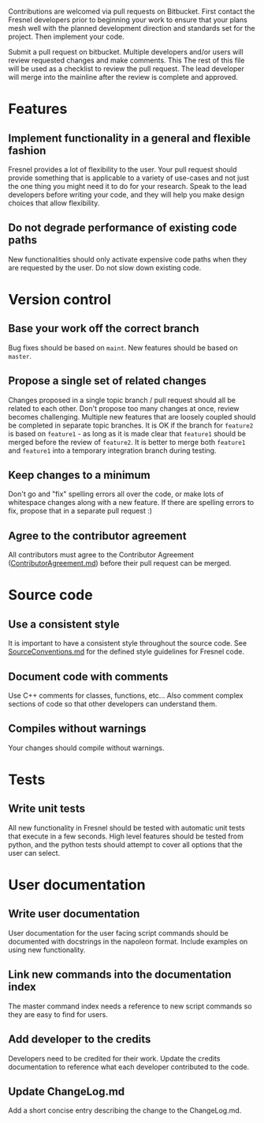 Contributions are welcomed via pull requests on Bitbucket. First contact the Fresnel developers prior to beginning
your work to ensure that your plans mesh well with the planned development direction and standards set for the project.
Then implement your code.

Submit a pull request on bitbucket. Multiple developers and/or users will review requested changes and make comments.
This The rest of this file will be used as a checklist to review the pull request. The lead developer will merge into
the mainline after the review is complete and approved.

# Features

## Implement functionality in a general and flexible fashion

Fresnel provides a lot of flexibility to the user. Your pull request should provide something that is applicable
to a variety of use-cases and not just the one thing you might need it to do for your research. Speak to the lead
developers before writing your code, and they will help you make design choices that allow flexibility.

## Do not degrade performance of existing code paths

New functionalities should only activate expensive code paths when they are requested by the user. Do not slow down
existing code.

# Version control

## Base your work off the correct branch

Bug fixes should be based on `maint`. New features should be based on `master`.

## Propose a single set of related changes

Changes proposed in a single topic branch / pull request should all be related to each other. Don't propose too
many changes at once, review becomes challenging. Multiple new features that are loosely coupled should be completed
in separate topic branches. It is OK if the branch for `feature2` is based on `feature1` - as long as it is made clear
that `feature1` should be merged before the review of `feature2`. It is better to merge both `feature1` and `feature1`
into a temporary integration branch during testing.

## Keep changes to a minimum

Don't go and "fix" spelling errors all over the code, or make lots of whitespace changes along with a new feature.
If there are spelling errors to fix, propose that in a separate pull request :)

## Agree to the contributor agreement

All contributors must agree to the Contributor Agreement ([ContributorAgreement.md](ContributorAgreement.md)) before their pull request can be merged.

# Source code

## Use a consistent style

It is important to have a consistent style throughout the source code. See [SourceConventions.md](SourceConventions.md)
for the defined style guidelines for Fresnel code.

## Document code with comments

Use C++ comments for classes, functions, etc... Also comment complex sections of code so that other
developers can understand them.

## Compiles without warnings

Your changes should compile without warnings.

# Tests

## Write unit tests

All new functionality in Fresnel should be tested with automatic unit tests that execute in a few seconds. High level
features should be tested from python, and the python tests should attempt to cover all options that the user can
select.

# User documentation

## Write user documentation

User documentation for the user facing script commands should be documented with docstrings in the napoleon format.
Include examples on using new functionality.

## Link new commands into the documentation index

The master command index needs a reference to new script commands so they are easy to find for users.

## Add developer to the credits

Developers need to be credited for their work. Update the credits documentation to reference what each developer
contributed to the code.

## Update ChangeLog.md

Add a short concise entry describing the change to the ChangeLog.md.
